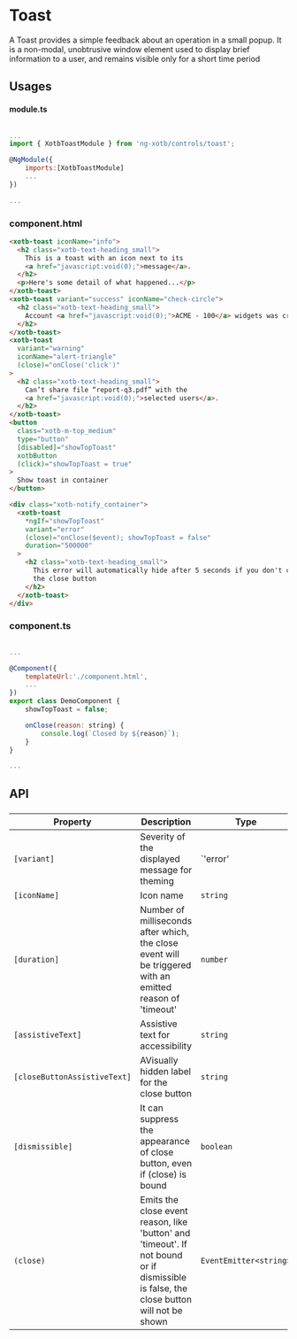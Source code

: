 # Toast

A Toast provides a simple feedback about an operation in a small popup.  It is a non-modal, unobtrusive window element used to display brief information to a user, and remains visible only for a short time period

## Usages

#### module.ts
```javascript

...
import { XotbToastModule } from 'ng-xotb/controls/toast';

@NgModule({
    imports:[XotbToastModule]
    ...
})

...
```

### component.html
```html
<xotb-toast iconName="info">
  <h2 class="xotb-text-heading_small">
    This is a toast with an icon next to its
    <a href="javascript:void(0);">message</a>.
  </h2>
  <p>Here's some detail of what happened...</p>
</xotb-toast>
<xotb-toast variant="success" iconName="check-circle">
  <h2 class="xotb-text-heading_small">
    Account <a href="javascript:void(0);">ACME - 100</a> widgets was created.
  </h2>
</xotb-toast>
<xotb-toast
  variant="warning"
  iconName="alert-triangle"
  (close)="onClose('click')"
>
  <h2 class="xotb-text-heading_small">
    Can’t share file “report-q3.pdf” with the
    <a href="javascript:void(0);">selected users</a>.
  </h2>
</xotb-toast>
<button
  class="xotb-m-top_medium"
  type="button"
  [disabled]="showTopToast"
  xotbButton
  (click)="showTopToast = true"
>
  Show toast in container
</button>

<div class="xotb-notify_container">
  <xotb-toast
    *ngIf="showTopToast"
    variant="error"
    (close)="onClose($event); showTopToast = false"
    duration="500000"
  >
    <h2 class="xotb-text-heading_small">
      This error will automatically hide after 5 seconds if you don't click on
      the close button
    </h2>
  </xotb-toast>
</div>

```

### component.ts
```javascript

...

@Component({
    templateUrl:'./component.html',
    ...
})
export class DemoComponent {
    showTopToast = false;

    onClose(reason: string) {
        console.log(`Closed by ${reason}`);
    }
}

...
```

## API
 
### <xotb-toast>

| Property | Description | Type | Default |
| --- | --- | --- | --- |
| `[variant]` | Severity of the displayed message for theming | `'error' | 'info' | 'success' | 'warning'` | `‘info’` |
| `[iconName]` | Icon name | `string` |  |
| `[duration]` | Number of milliseconds after which, the close event will be triggered with an emitted reason of 'timeout' | `number` |  |
| `[assistiveText]` | Assistive text for accessibility | `string` |  |
| `[closeButtonAssistiveText]` | AVisually hidden label for the close button | `string` | `'Close'` |
| `[dismissible]` | It can suppress the appearance of close button, even if (close) is bound | `boolean` |  |
| `(close)` | Emits the close event reason, like 'button' and 'timeout'. If not bound or if dismissible is false, the close button will not be shown | `EventEmitter<string>` |  |
